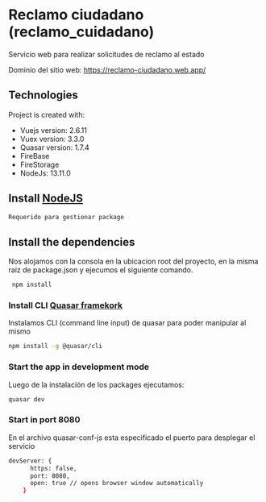 # Reclamo ciudadano (reclamo_cuidadano)

Servicio web para realizar solicitudes de reclamo al estado

Dominio del sitio web: https://reclamo-ciudadano.web.app/

## Technologies
Project is created with:
* Vuejs version: 2.6.11
* Vuex version: 3.3.0
* Quasar version: 1.7.4
* FireBase
* FireStorage
* NodeJs: 13.11.0

## Install [NodeJS](https://nodejs.org/es/)
```bash
Requerido para gestionar package 
```

## Install the dependencies
Nos alojamos con la consola en la ubicacion root del proyecto, en la misma raiz de package.json 
y ejecumos el siguiente comando.

```bash
 npm install
```

### Install CLI [Quasar framekork](https://quasar.dev/)
Instalamos CLI (command line input) de quasar para poder manipular al mismo

```bash
npm install -g @quasar/cli
```

### Start the app in development mode
Luego de la instalación de los packages ejecutamos: 
```bash
quasar dev
```

### Start in port 8080
En el archivo quasar-conf-js esta especificado el puerto para desplegar el servicio

```bash
devServer: {
      https: false,
      port: 8080,
      open: true // opens browser window automatically
    }
```
